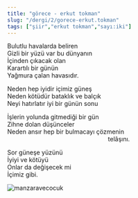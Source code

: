 ```yaml
---
title: "görece - erkut tokman"
slug: "/dergi/2/gorece-erkut.tokman"
tags: ["şiir","erkut tokman","sayı:iki"]
---
```


Bulutlu havalarda beliren  
Gizli bir yüzü var bu dünyanın  
İçinden çıkacak olan  
Karartılı bir günün  
Yağmura çalan havasıdır.

Neden hep iyidir içimiz güneş  
Neden kötüdür bataklık ve balçık  
Neyi hatırlatır iyi bir günün sonu

İşlerin yolunda gitmediği bir gün  
Zihne dolan düşünceler  
Neden ansır hep bir bulmacayı çözmenin  
                                                           telâşını.

Sor güneşe yüzünü  
İyiyi ve kötüyü  
Onlar da değişecek mi  
İçimiz gibi.

![manzaravecocuk](/img/ky02_17b_serapgecu.jpg)
